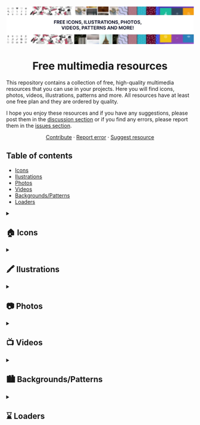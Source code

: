 <div id="top"></div>

<!-- PROJECT LOGO -->
<div align="center">

![header](./images/header.webp)

# Free multimedia resources

</div>

This repository contains a collection of free, high-quality multimedia resources that you can use in your projects. Here you will find icons, photos, videos, illustrations, patterns and more. All resources have at least one free plan and they are ordered by quality.

I hope you enjoy these resources and if you have any suggestions, please post them in the [discussion section](https://github.com/cosmoart/free-multimedia-resources/discussions) or if you find any errors, please report them in the [issues section](https://github.com/cosmoart/free-multimedia-resources/issues).

<div align="center">
  <a href="https://github.com/cosmoart/free-multimedia-resources">Contribute</a>
  ·
  <a href="https://github.com/cosmoart/free-multimedia-resources/issues">Report error</a>
  ·
  <a href="https://github.com/cosmoart/free-multimedia-resources/discussions">Suggest resource</a>
</div>


<!-- TABLE OF CONTENTS -->
## Table of contents

- [Icons](#-icons)
- [Ilustrations](#%EF%B8%8F-ilustrations)
- [Photos](#-photos)
- [Videos](#-videos)
- [Backgrounds/Patterns](#%EF%B8%8F-backgroundspatterns)
- [Loaders](#-loaders)


<details>

<summary><h2>🏠 Icons</h2></summary>

<table>
<tr>
		<td><a href="https://fonts.google.com/icons"><img src="./images/icons/google.webp" alt="Google icons"></a></td><td><a href="https://css.gg/"><img src="https://css.gg/fav/og2.png" alt="css.gg"></a></td><td><a href="https://feathericons.com/"><img src="./images/icons/feather.webp" alt="Feather icons"></a></td>
	</tr>
	<tr>
		<td><a href="https://fonts.google.com/icons">Google icons</a></td><td><a href="https://css.gg/">css.gg</a></td><td><a href="https://feathericons.com/">Feather icons</a></td>
	</tr>
	<tr>
		<td>Over 2,500 glyphs in a single font file with a wide range of design variants. </td><td>Open-source CSS, SVG and Figma UI Icons, Available in SVG Sprite, styled-components, NPM & API</td><td>Simply beautiful open source icons</td>
	</tr>
	<tr>
		<td><a href="https://www.apache.org/licenses/LICENSE-2.0.html">Licence: Apache License Version 2.0</a> </td><td><a href="https://css.gg/doc/licence">Licence: MIT</a></td><td><a href="https://github.com/feathericons/feather/blob/master/LICENSE">Licence: MIT</a></td>
	</tr><tr>
		<td><a href="https://www.svgrepo.com"><img src="https://www.svgrepo.com/social.png" alt="SVGrepo"></a></td><td><a href="https://iconmonstr.com"><img src="./images/icons/iconmonstr.webp" alt="Iconmonstr"></a></td><td><a href="https://keyicons.com"><img src="./images/icons/keyicons.webp" alt="Keyicons"></a></td>
	</tr>
	<tr>
		<td><a href="https://www.svgrepo.com">SVGrepo</a></td><td><a href="https://iconmonstr.com">Iconmonstr</a></td><td><a href="https://keyicons.com">Keyicons</a></td>
	</tr>
	<tr>
		<td>500.000+ Open-licensed SVG Vector and Icons</td><td>Free simple icons for your next project</td><td>The clean icon set you were looking for, ready to use in web, mobile development and wherever you want.</td>
	</tr>
	<tr>
		<td><a href="https://www.svgrepo.com/page/licensing">Licence: Multiple licenses (SVG Repo License, CC0, MIT...)</a> </td><td><a href="https://iconmonstr.com/license/">Licence: "Licensee may use the Work in non-commercial and commercial projects, services or products without attribution."</a></td><td><a href="https://keyicons.com">Licence: CC BY 4.0</a></td>
	</tr><tr>
		<td><a href="http://zwicon.com"><img src="./images/icons/zwicon.webp" alt="Zwicon"></a></td>
	</tr>
	<tr>
		<td><a href="http://zwicon.com">Zwicon</a></td>
	</tr>
	<tr>
		<td>The zwicon icon library was made to support our work @zwoelf. Now it is available for free for download.</td>
	</tr>
	<tr>
		<td><a href="http://zwicon.com/how-to-use.html">Licence: CC BY-ND 4.0</a> </td>
	</tr>
</table>
</details>


<details>

<summary><h2>🖍️ Ilustrations</h2></summary>

<table>
<tr>
		<td><a href="https://flexiple.com/illustrations/"><img src="https://ik.imagekit.io/6eslefmcf/flexiple/preview/scale-link-preview_TPkNnpjji.png" alt="Flexiple ilustrations"></a></td><td><a href="https://storyset.com"><img src="./images/ilustrations/storyset.webp" alt="Storyset"></a></td><td><a href="https://iradesign.io"><img src="./images/ilustrations/iradesign.webp" alt="Iradesign"></a></td>
	</tr>
	<tr>
		<td><a href="https://flexiple.com/illustrations/">Flexiple ilustrations</a></td><td><a href="https://storyset.com">Storyset</a></td><td><a href="https://iradesign.io">Iradesign</a></td>
	</tr>
	<tr>
		<td>A new free, open-source and high-quality illustration each day - no attribution needed!</td><td>Awesome free customizable illustrations for your next project</td><td>Build your own amazing illustrations with MIT licensed illustrations</td>
	</tr>
	<tr>
		<td><a href="https://flexiple.com/illustrations/">Licence: "Put simply, use it in any project. No attribution needed."</a> </td><td><a href="https://storyset.com/faqs">Licence: "you must always include the attribution to Storyset every time you use our free illustrations."</a></td><td><a href="https://iradesign.io">Licence: MIT</a></td>
	</tr><tr>
		<td><a href="https://www.opendoodles.com"><img src="https://assets.website-files.com/5d5d5904f8a21bfe5ff69367/5da4cb5454976755fcac7930_seo-doodles.jpg" alt="Open Doodles"></a></td><td><a href="https://bigheads.io"><img src="https://bigheads.io/card.png" alt="Big Heads"></a></td><td><a href="https://www.manypixels.co/gallery"><img src="https://www.manypixels.co/Illustrations%20Gallery%20Thumbnails.png" alt="Many Pixels"></a></td>
	</tr>
	<tr>
		<td><a href="https://www.opendoodles.com">Open Doodles</a></td><td><a href="https://bigheads.io">Big Heads</a></td><td><a href="https://www.manypixels.co/gallery">Many Pixels</a></td>
	</tr>
	<tr>
		<td>A library of sketchy illustrations of people free for personal and commercial use.</td><td>Randomly Generated Characters for Your Apps & Games.</td><td>Download our 2,500+ editable and royalty-free SVG and PNG illustrations to power up your designs.</td>
	</tr>
	<tr>
		<td><a href="https://www.opendoodles.com">Licence: CC0 1.0</a> </td><td><a href="https://bigheads.io">Licence: "Free for personal and commercial use."</a></td><td><a href="https://www.manypixels.co/gallery">Licence: "You can use the illustrations in any project, commercial or personal without attribution or any costs."</a></td>
	</tr>
</table>
</details>


<details>

<summary><h2>📷 Photos</h2></summary>

<table>
<tr>
		<td><a href="https://pixabay.com/photos/"><img src="./images/photos/pixabay.webp" alt="PixaBay"></a></td><td><a href="https://www.pexels.com"><img src="./images/photos/pexels.webp" alt="Pexels"></a></td><td><a href="https://picography.co"><img src="./images/photos/picography.webp" alt="Picography"></a></td>
	</tr>
	<tr>
		<td><a href="https://pixabay.com/photos/">PixaBay</a></td><td><a href="https://www.pexels.com">Pexels</a></td><td><a href="https://picography.co">Picography</a></td>
	</tr>
	<tr>
		<td>Find high quality royalty free photos for your next project. ✓ Free for commercial use ✓ No attribution required ✓ Photos handpicked by staff.</td><td>Free stock photos & videos you can use everywhere. Browse millions of high-quality royalty free stock images & copyright free pictures. No attribution required.</td><td>Picography offers gorgeous high-resolution free photos. Our free stock photos can be used for any project. No attribution needed. Download your favorites.</td>
	</tr>
	<tr>
		<td><a href="https://pixabay.com/es/service/license/">Licence: Pixabay License (Free for commercial and noncommercial use. Attribution is not required.)</a> </td><td><a href="https://www.pexels.com/license/">Licence: "All photos and videos on Pexels can be downloaded and used for free."</a></td><td><a href="https://picography.co/terms/">Licence: CC0 1.0</a></td>
	</tr><tr>
		<td><a href="https://unsplash.com"><img src="./images/photos/unsplash.webp" alt="Unsplash"></a></td><td><a href="https://stocksnap.io"><img src="https://stocksnap.io/img/stocksnap_og.png" alt="StockSnap"></a></td><td><a href="https://nappy.co"><img src="https://nappy.co/public/img/meta_header.jpg" alt="Nappy"></a></td>
	</tr>
	<tr>
		<td><a href="https://unsplash.com">Unsplash</a></td><td><a href="https://stocksnap.io">StockSnap</a></td><td><a href="https://nappy.co">Nappy</a></td>
	</tr>
	<tr>
		<td>The internet’s source of freely-usable images. Powered by creators everywhere.</td><td>The best source for free, CC0, do-what-you-want-with stock photos. No attribution required.</td><td>Beautiful photos of Black and Brown people, for free. For commercial and personal use.</td>
	</tr>
	<tr>
		<td><a href="https://unsplash.com/license">Licence: Free for Commercial and non-commercial purposes. No attribution required.</a> </td><td><a href="https://stocksnap.io/license">Licence: CC0 1.0</a></td><td><a href="https://nappy.co/license">Licence: CC0 1.0</a></td>
	</tr>
</table>
</details>


<details>

<summary><h2>📺 Videos</h2></summary>

<table>
<tr>
		<td><a href="https://www.pexels.com/videos/"><img src="./images/videos/pexels.webp" alt="Pexels"></a></td><td><a href="https://coverr.co"><img src="./images/videos/coverr.webp" alt="Coverr"></a></td><td><a href="https://www.videezy.com"><img src="./images/videos/videezy.webp" alt="Videezy"></a></td>
	</tr>
	<tr>
		<td><a href="https://www.pexels.com/videos/">Pexels</a></td><td><a href="https://coverr.co">Coverr</a></td><td><a href="https://www.videezy.com">Videezy</a></td>
	</tr>
	<tr>
		<td>Pexels Videos makes it easy to find free stock footage for your website, promo video or anything else.</td><td>Download royalty free (for personal and commercial use), unique and beautiful video footage for your website or any project. No attribution required.</td><td>Download millions of free and premium stock footage and motion graphics instantly.</td>
	</tr>
	<tr>
		<td><a href="https://www.pexels.com/license/">Licence: "All photos and videos on Pexels can be downloaded and used for free."</a> </td><td><a href="https://coverr.co/license">Licence: "All Videos published on Coverr.co can be used free for commercial and non-commercial purposes. You do not need to ask permission from or provide credit to the videographer or Coverr.co, although it is appreciated when possible."</a></td><td><a href="https://www.videezy.com/terms">Licence: Standard, Pro, Creative Commons and Editorial Use Only</a></td>
	</tr><tr>
		<td><a href="https://mixkit.co/free-stock-video/"><img src="./images/videos/mixkit.webp" alt="Mixkit"></a></td><td><a href="https://www.videvo.net"><img src="./images/videos/videvo.webp" alt="Videvo"></a></td>
	</tr>
	<tr>
		<td><a href="https://mixkit.co/free-stock-video/">Mixkit</a></td><td><a href="https://www.videvo.net">Videvo</a></td>
	</tr>
	<tr>
		<td>Browse our library of extraordinary free stock footage and motion clips for every occasion. All HD Video Clips are completely free to download and use anywhere.</td><td>Download Free Stock Footage and HD Video clips; Videvo offers a large selection of HD video clips, motion graphics and free stock footage.</td>
	</tr>
	<tr>
		<td><a href="https://mixkit.co/license/">Licence: "Items under the Mixkit Stock Video Free License can be used in your commercial and non-commercial projects, for free."</a> </td><td><a href="https://help.videvo.net/category/6-licensing">Licence: Videvo Attribution License or Creative Commons 3.0 ("You may use these video clips free of charge, in both personal and commercial productions. Video clips that carry the Creative Commons 3.0 license must be attributed to the original author.")</a></td>
	</tr>
</table>
</details>


<details>

<summary><h2>🏙️ Backgrounds/Patterns</h2></summary>

<table>
<tr>
		<td><a href="https://www.magicpattern.design/tools/css-backgrounds"><img src="https://storage.googleapis.com/brandflow-bucket/magipattern/css-backgrounds.jpg" alt="CSS Background Patterns"></a></td><td><a href="https://pattern.monster"><img src="https://giguom.com/pattern.monster/images//TwitterBG2.png" alt="Pattern Monster"></a></td><td><a href="https://bansal.io/pattern-css"><img src="https://bansal.io/assets/images/pattern-css-preview.jpg" alt="pattern.css"></a></td>
	</tr>
	<tr>
		<td><a href="https://www.magicpattern.design/tools/css-backgrounds">CSS Background Patterns</a></td><td><a href="https://pattern.monster">Pattern Monster</a></td><td><a href="https://bansal.io/pattern-css">pattern.css</a></td>
	</tr>
	<tr>
		<td>Beautiful pure CSS background patterns that you can actually use in your projects!</td><td>A simple online pattern generator to create repeatable SVG patterns. Perfect for website backgrounds, apparel, branding, packaging design and more.</td><td>CSS only library to fill your empty background with beautiful patterns.</td>
	</tr>
	<tr>
		<td><a href="https://www.magicpattern.design/terms">Licence: "Free"</a> </td><td><a href="https://github.com/catchspider2002/svelte-svg-patterns/blob/master/LICENSE.md">Licence: MIT</a></td><td><a href="https://github.com/bansal/pattern.css">Licence: MIT</a></td>
	</tr><tr>
		<td><a href="https://haikei.app/generators/"><img src="https://haikei.app/haikei-cover.png" alt="Haikei"></a></td><td><a href="https://www.heropatterns.com"><img src="./images/backgrounds/heropatterns.webp" alt="Hero Patterns"></a></td><td><a href="https://patternpad.com"><img src="https://patternpad.com/images/patternpad-banner.png" alt="PatternPad"></a></td>
	</tr>
	<tr>
		<td><a href="https://haikei.app/generators/">Haikei</a></td><td><a href="https://www.heropatterns.com">Hero Patterns</a></td><td><a href="https://patternpad.com">PatternPad</a></td>
	</tr>
	<tr>
		<td>Our SVG generators let you discover, customize, randomize, and export generative SVG design assets to use in your favorite design tools.</td><td>A collection of repeatable SVG background patterns for you to use on your web projects.</td><td>PatternPad offers unlimited unique pattern designs that fit your style. Ideal for branding, presentations, social media posts or customising products.</td>
	</tr>
	<tr>
		<td><a href="https://haikei.app/pricing/">Licence: Free</a> </td><td><a href="https://heropatterns.com">Licence: CC BY 4.0</a></td><td><a href="https://patternpad.com">Licence: Free with attribution</a></td>
	</tr>
</table>
</details>


<details>

<summary><h2>⌛ Loaders</h2></summary>

<table>
<tr>
		<td><a href="https://uiball.com/loaders/"><img src="./images/loaders/uiball-loaders.webp" alt="Loaders"></a></td><td><a href="https://loaders.holasvg.com"><img src="https://loaders.holasvg.com/holasvg-loaders.gif" alt="Hola svg"></a></td><td><a href="https://samherbert.net/svg-loaders/"><img src="./images/loaders/svg-loaders.webp" alt="SVG Loaders"></a></td>
	</tr>
	<tr>
		<td><a href="https://uiball.com/loaders/">Loaders</a></td><td><a href="https://loaders.holasvg.com">Hola svg</a></td><td><a href="https://samherbert.net/svg-loaders/">SVG Loaders</a></td>
	</tr>
	<tr>
		<td>Free loaders & spinners for your next project. Built with HTML, CSS and a soupçon of SVG. Available for copypasta or as a tree-shakeable React component library.</td><td>Free SVG Loader Generator</td><td>Loading icons and small animations built with pure SVG.</td>
	</tr>
	<tr>
		<td><a href="https://github.com/GriffinJohnston/uiball-loaders/blob/main/LICENSE">Licence: MIT</a> </td><td><a href="https://loaders.holasvg.com">Licence: MIT</a></td><td><a href="https://github.com/SamHerbert/SVG-Loaders/blob/master/LICENSE.md">Licence: MIT</a></td>
	</tr><tr>
		<td><a href="https://cssloaders.github.io"><img src="https://cssloaders.github.io/images/Loader-screen.png" alt="CSS loaders and spinners"></a></td>
	</tr>
	<tr>
		<td><a href="https://cssloaders.github.io">CSS loaders and spinners</a></td>
	</tr>
	<tr>
		<td>CSS Loader is a collection of different types of loaders, spinners and their source code. There are no image dependencies in this. It's is done using pure CSS. Hence it is easily customization too.</td>
	</tr>
	<tr>
		<td><a href="https://github.com/vineethtrv/css-loader/blob/master/LICENSE">Licence: MIT</a> </td>
	</tr>
</table>
</details>


